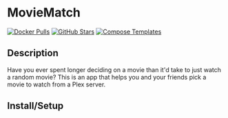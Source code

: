 # MovieMatch

[![Docker Pulls](https://img.shields.io/docker/pulls/lukechannings/moviematch?style=flat-square&color=607D8B&label=docker%20pulls&logo=docker)](https://hub.docker.com/lukechannings/moviematch)
[![GitHub Stars](https://img.shields.io/github/stars/LukeChannings/moviematch?style=flat-square&color=607D8B&label=github%20stars&logo=github)](https://github.com/LukeChannings/moviematch)
[![Compose Templates](https://img.shields.io/static/v1?style=flat-square&color=607D8B&label=compose&message=templates)](https://github.com/GhostWriters/DockSTARTer/tree/master/compose/.apps/moviematch)

## Description

Have you ever spent longer deciding on a movie than it'd take to just watch a random movie? This is an app that helps you and your friends pick a movie to watch from a Plex server.

## Install/Setup
